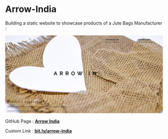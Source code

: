 # Arrow-India

Building a static website to showcase products of a Jute Bags Manufacturer :

<img src="assets/images/readme.png">

GitHub Page : <a href="https://souvikmajumder26.github.io/Arrow-India/"><b>Arrow India</b></a>

Custom Link : <a href="https://bit.ly/arrow-india"><b>bit.ly/arrow-india</b></a>
